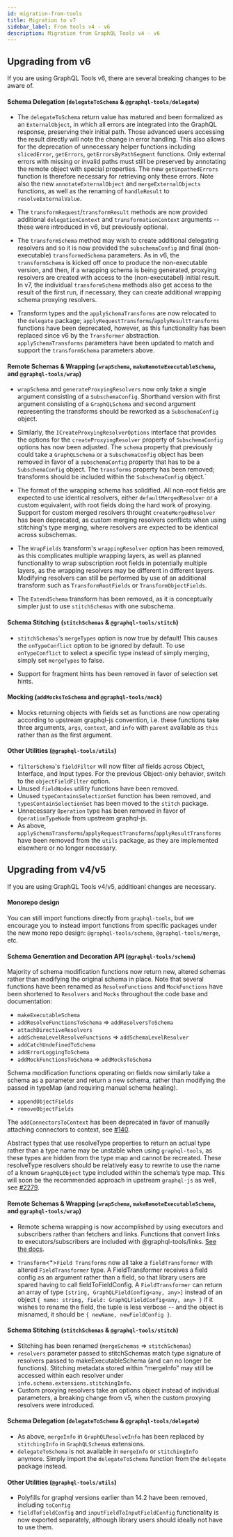 ```yaml
---
id: migration-from-tools
title: Migration to v7
sidebar_label: From tools v4 - v6
description: Migration from GraphQL Tools v4 - v6
---
```


## Upgrading from v6

If you are using GraphQL Tools v6, there are several breaking changes to be aware of.

#### Schema Delegation (`delegateToSchema` & `@graphql-tools/delegate`)

- The `delegateToSchema` return value has matured and been formalized as an `ExternalObject`, in which all errors are integrated into the GraphQL response, preserving their initial path. Those advanced users accessing the result directly will note the change in error handling. This also allows for the deprecation of unnecessary helper functions including `slicedError`, `getErrors`, `getErrorsByPathSegment` functions. Only external errors with missing or invalid paths must still be preserved by annotating the remote object with special properties. The new `getUnpathedErrors` function is therefore necessary for retrieving only these errors. Note also the new `annotateExternalObject` and `mergeExternalObjects` functions, as well as the renaming of `handleResult` to `resolveExternalValue`.

- The `transformRequest`/`transformResult` methods are now provided additional `delegationContext` and `transformationContext` arguments -- these were introduced in v6, but previously optional.

- The `transformSchema` method may wish to create additional delegating resolvers and so it is now provided the `subschemaConfig` and final (non-executable) `transformedSchema` parameters. As in v6, the `transformSchema` is kicked off once to produce the non-executable version, and then, if a wrapping schema is being generated, proxying resolvers are created with access to the (non-executabel) initial result. In v7, the individual `transformSchema` methods also get access to the result of the first run, if necessary, they can create additional wrapping schema proxying resolvers.

- Transform types and the `applySchemaTransforms` are now relocated to the `delegate` package; `applyRequestTransforms`/`applyResultTransforms` functions have been deprecated, however, as this functionality has been replaced since v6 by the `Transformer` abstraction. `applySchemaTransforms` parameters have been updated to match and support the `transformSchema` parameters above.

#### Remote Schemas & Wrapping (`wrapSchema`, `makeRemoteExecutableSchema`, and `@graphql-tools/wrap`)

- `wrapSchema` and `generateProxyingResolvers` now only take a single argument consisting of a `SubschemaConfig`. Shorthand version with first argument consisting of a `GraphQLSchema` and second argument representing the transforms should be reworked as a `SubschemaConfig` object.

- Similarly, the `ICreateProxyingResolverOptions` interface that provides the options for the `createProxyingResolver` property of `SubschemaConfig` options has now been adjusted. The `schema` property that previously could take a `GraphQLSchema` or a `SubschemaConfig` object has been removed in favor of a `subschemaConfig` property that has to be a `SubschemaConfig` object. The `transforms` property has been removed; transforms should be included within the `SubschemaConfig` object.`

- The format of the wrapping schema has solidified. All non-root fields are expected to use identical resolvers, either `defaultMergedResolver` or a custom equivalent, with root fields doing the hard work of proxying. Support for custom merged resolvers throught `createMergedResolver` has been deprecated, as custom merging resolvers conflicts when using stitching's type merging, where resolvers are expected to be identical across subschemas.

- The `WrapFields` transform's `wrappingResolver` option has been removed, as this complicates multiple wrapping layers, as well as planned functionality to wrap subscription root fields in potentially multiple layers, as the wrapping resolvers may be different in different layers. Modifying resolvers can still be performed by use of an additional transform such as `TransformRootFields` or `TransformObjectFields`.

- The `ExtendSchema` transform has been removed, as it is conceptually simpler just to use `stitchSchemas` with one subschema.

#### Schema Stitching (`stitchSchemas` & `@graphql-tools/stitch`)

- `stitchSchemas`'s `mergeTypes` option is now true by default! This causes the `onTypeConflict` option to be ignored by default. To use `onTypeConflict` to select a specific type instead of simply merging, simply set `mergeTypes` to false.

- Support for fragment hints has been removed in favor of selection set hints.

#### Mocking (`addMocksToSchema` and `@graphql-tools/mock`)

- Mocks returning objects with fields set as functions are now operating according to upstream graphql-js convention, i.e. these functions take three arguments, `args`, `context`, and `info` with `parent` available as `this` rather than as the first argument.

#### Other Utilities (`@graphql-tools/utils`)

- `filterSchema`'s `fieldFilter` will now filter *all* fields across Object, Interface, and Input types. For the previous Object-only behavior, switch to the `objectFieldFilter` option.
- Unused `fieldNodes` utility functions have been removed.
- Unused `typeContainsSelectionSet` function has been removed, and `typesContainSelectionSet` has been moved to the `stitch` package.
- Unnecessary `Operation` type has been removed in favor of `OperationTypeNode` from upstream graphql-js.
- As above, `applySchemaTransforms`/`applyRequestTransforms`/`applyResultTransforms` have been removed from the `utils` package, as they are implemented elsewhere or no longer necessary.

## Upgrading from v4/v5

If you are using GraphQL Tools v4/v5, additioanl changes are necessary.

#### Monorepo design

You can still import functions directly from `graphql-tools`, but we encourage you to instead import functions from specific packages under the new mono repo design: `@graphql-tools/schema`, `@graphql-tools/merge`, etc.

#### Schema Generation and Decoration API (`@graphql-tools/schema`)

Majority of schema modification functions now return new, altered schemas rather than modifying the original schema in place. Note that several functions have been renamed as `ResolveFunctions` and `MockFunctions` have been shortened to `Resolvers` and `Mocks` throughout the code base and documentation:
- `makeExecutableSchema`
- `addResolveFunctionsToSchema` => `addResolversToSchema`
- `attachDirectiveResolvers`
- `addSchemaLevelResolveFunctions` => `addSchemaLevelResolver`
- `addCatchUndefinedToSchema`
- `addErrorLoggingToSchema`
- `addMockFunctionsToSchema` => `addMocksToSchema`

Schema modification functions operating on fields now similarly take a schema as a parameter and return a new schema, rather than modifying the passed in typeMap (and requiring manual schema healing).
 - `appendObjectFields`
 - `removeObjectFields`

The `addConnectorsToContext` has been deprecated in favor of manually attaching connectors to context, see [#140](https://github.com/ardatan/graphql-tools/issues/140).

Abstract types that use resolveType properties to return an actual type rather than a type name may be unstable when using `graphql-tools`, as these types are hidden from the type map and cannot be recreated. These resolveType resolvers should be relatively easy to rewrite to use the name of a known `GraphQLObject` type included within the schema’s type map. This will soon be the recommended approach in upstream `graphql-js` as well, see [#2279](https://github.com/graphql/graphql-js/pull/2779#issuecomment-684947685).

#### Remote Schemas & Wrapping (`wrapSchema`, `makeRemoteExecutableSchema`, and `@graphql-tools/wrap`)

- Remote schema wrapping is now accomplished by using executors and subscribers rather than fetchers and links. Functions that convert links to executors/subscribers are included with @graphql-tools/links. [See the docs](/docs/remote-schemas).

- `Transform`<*>`Field Transforms` now all take a `fieldTransformer` with altered `FieldTransformer` type.
A FieldTransformer receives a field config as an argument rather than a field, so that library users are spared having to call fieldToFieldConfig. A `FieldTransformer` can return an array of type `[string, GraphQLFieldConfig<any, any>]` instead of an object `{ name: string, field: GraphQLFieldConfig<any, any> }` if it wishes to rename the field, the tuple is less verbose -- and the object is misnamed, it should be `{ newName, newFieldConfig }`.

#### Schema Stitching (`stitchSchemas` & `@graphql-tools/stitch`)

- Stitching has been renamed (`mergeSchemas` => `stitchSchemas`)
- `resolvers` parameter passed to stitchSchemas match type signature of resolvers passed to makeExecutableSchema (and can no longer be functions). Stitching metadata stored within “mergeInfo” may still be accessed within each resolver under `info.schema.extensions.stitchingInfo`.
- Custom proxying resolvers take an options object instead of individual parameters, a breaking change from v5, when the custom proxying resolvers were introduced.

#### Schema Delegation (`delegateToSchema` & `@graphql-tools/delegate`)

- As above, `mergeInfo` in `GraphQLResolveInfo` has been replaced by `stitchingInfo` in `GraphQLSchema`s extensions.
- `delegateToSchema` is not available in `mergeInfo` or `stitchingInfo` anymore. Simply import the `delegateToSchema` function from the `delegate` package instead.

#### Other Utilities (`@graphql-tools/utils`)

- Polyfills for graphql versions earlier than 14.2 have been removed, including `toConfig`
- `fieldToFieldConfig` and `inputFieldToInputFieldConfig` functionality is now exported separately, although library users should ideally not have to use them.
